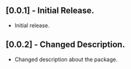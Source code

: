 ## [0.0.1] - Initial Release.
* Initial release.

## [0.0.2] - Changed Description.
* Changed description about the package.
